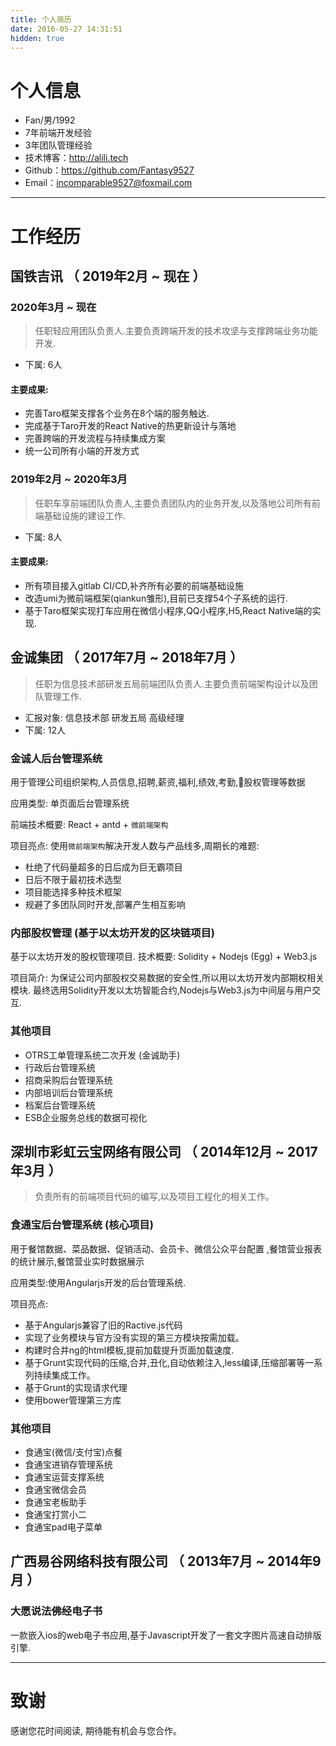 ```yaml
---
title: 个人简历
date: 2016-05-27 14:31:51
hidden: true
---
```

# 个人信息

 - Fan/男/1992
 - 7年前端开发经验
 - 3年团队管理经验
 - 技术博客：http://alili.tech
 - Github：https://github.com/Fantasy9527
 - Email：incomparable9527@foxmail.com

---

# 工作经历

## 国铁吉讯 （ 2019年2月 ~ 现在 ）

### 2020年3月 ~ 现在
> 任职轻应用团队负责人.主要负责跨端开发的技术攻坚与支撑跨端业务功能开发.

- 下属: 6人
#### 主要成果:

* 完善Taro框架支撑各个业务在8个端的服务触达.
* 完成基于Taro开发的React Native的热更新设计与落地
* 完善跨端的开发流程与持续集成方案
* 统一公司所有小端的开发方式

### 2019年2月 ~ 2020年3月

> 任职车享前端团队负责人,主要负责团队内的业务开发,以及落地公司所有前端基础设施的建设工作.

- 下属: 8人

#### 主要成果:
* 所有项目接入gitlab CI/CD,补齐所有必要的前端基础设施
* 改造umi为微前端框架(qiankun雏形),目前已支撑54个子系统的运行.
* 基于Taro框架实现打车应用在微信小程序,QQ小程序,H5,React Native端的实现.


## 金诚集团 （ 2017年7月 ~ 2018年7月 ）
>  任职为信息技术部研发五局前端团队负责人.主要负责前端架构设计以及团队管理工作.

- 汇报对象: 信息技术部 研发五局 高级经理 
- 下属: 12人

### 金诚人后台管理系统 
用于管理公司组织架构,人员信息,招聘,薪资,福利,绩效,考勤,股权管理等数据

应用类型: 单页面后台管理系统

前端技术概要: React + antd + `微前端架构`

项目亮点:
使用`微前端架构`解决开发人数与产品线多,周期长的难题:

- 杜绝了代码量超多的日后成为巨无霸项目
- 日后不限于最初技术选型
- 项目能选择多种技术框架
- 规避了多团队同时开发,部署产生相互影响

### 内部股权管理 (基于以太坊开发的区块链项目)
基于以太坊开发的股权管理项目.
技术概要: Solidity + Nodejs (Egg) + Web3.js

项目简介:
为保证公司内部股权交易数据的安全性,所以用以太坊开发内部期权相关模块.
最终选用Solidity开发以太坊智能合约,Nodejs与Web3.js为中间层与用户交互.

### 其他项目
- OTRS工单管理系统二次开发 (金诚助手)
- 行政后台管理系统 
- 招商采购后台管理系统 
- 内部培训后台管理系统
- 档案后台管理系统 
- ESB企业服务总线的数据可视化

## 深圳市彩虹云宝网络有限公司 （ 2014年12月 ~ 2017年3月 ）
> 负责所有的前端项目代码的编写,以及项目工程化的相关工作。

### 食通宝后台管理系统 (核心项目)
用于餐馆数据、菜品数据、促销活动、会员卡、微信公众平台配置 ,餐馆营业报表的统计展示,餐馆营业实时数据展示

应用类型:使用Angularjs开发的后台管理系统.

项目亮点:

- 基于Angularjs兼容了旧的Ractive.js代码
- 实现了业务模块与官方没有实现的第三方模块按需加载。
- 构建时合并ng的html模板,提前加载提升页面加载速度.
- 基于Grunt实现代码的压缩,合并,丑化,自动依赖注入,less编译,压缩部署等一系列持续集成工作。
- 基于Grunt的实现请求代理
- 使用bower管理第三方库

### 其他项目
- 食通宝(微信/支付宝)点餐 
- 食通宝进销存管理系统
- 食通宝运营支撑系统
- 食通宝微信会员
- 食通宝老板助手 
- 食通宝打赏小二
- 食通宝pad电子菜单

 
## 广西易谷网络科技有限公司 （ 2013年7月 ~ 2014年9月 ）

### 大愿说法佛经电子书
一款嵌入ios的web电子书应用,基于Javascript开发了一套文字图片高速自动排版引擎.

---

# 致谢
感谢您花时间阅读,
期待能有机会与您合作。
